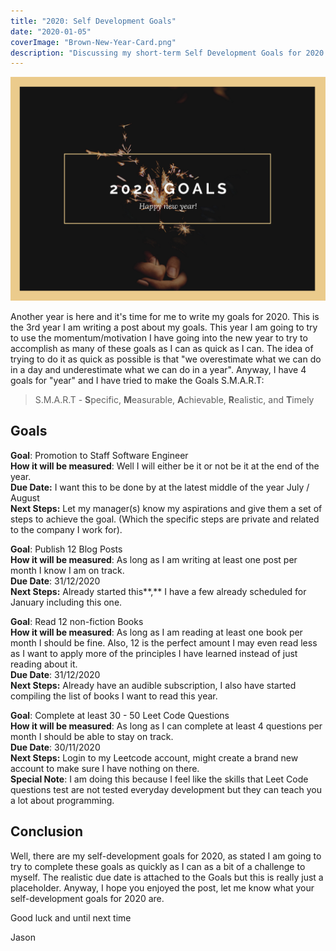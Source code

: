 ```yaml
---
title: "2020: Self Development Goals"
date: "2020-01-05"
coverImage: "Brown-New-Year-Card.png"
description: "Discussing my short-term Self Development Goals for 2020."
---
```


![Cover Image](./images/Brown-New-Year-Card.png)

Another year is here and it's time for me to write my goals for 2020. This is the 3rd year I am writing a post about my goals. This year I am going to try to use the momentum/motivation I have going into the new year to try to accomplish as many of these goals as I can as quick as I can. The idea of trying to do it as quick as possible is that "we overestimate what we can do in a day and underestimate what we can do in a year". Anyway, I have 4 goals for "year" and I have tried to make the Goals S.M.A.R.T:

> S.M.A.R.T - **S**pecific, **M**easurable, **A**chievable, **R**ealistic, and **T**imely

## Goals

**Goal**: Promotion to Staff Software Engineer  
**How it will be measured**: Well I will either be it or not be it at the end of the year.  
**Due Date:** I want this to be done by at the latest middle of the year July / August  
**Next Steps:** Let my manager(s) know my aspirations and give them a set of steps to achieve the goal. (Which the specific steps are private and related to the company I work for).

**Goal**: Publish 12 Blog Posts  
**How it will be measured**: As long as I am writing at least one post per month I know I am on track.  
**Due Date**: 31/12/2020  
**Next Steps:** Already started this**,** I have a few already scheduled for January including this one.

**Goal**: Read 12 non-fiction Books  
**How it will be measured**: As long as I am reading at least one book per month I should be fine. Also, 12 is the perfect amount I may even read less as I want to apply more of the principles I have learned instead of just reading about it.  
**Due Date**: 31/12/2020  
**Next Steps:** Already have an audible subscription, I also have started compiling the list of books I want to read this year.

**Goal**: Complete at least 30 - 50 Leet Code Questions  
**How it will be measured**: As long as I can complete at least 4 questions per month I should be able to stay on track.  
**Due Date**: 30/11/2020  
**Next Steps:** Login to my Leetcode account, might create a brand new account to make sure I have nothing on there.  
**Special Note**: I am doing this because I feel like the skills that Leet Code questions test are not tested everyday development but they can teach you a lot about programming.

## Conclusion

Well, there are my self-development goals for 2020, as stated I am going to try to complete these goals as quickly as I can as a bit of a challenge to myself. The realistic due date is attached to the Goals but this is really just a placeholder. Anyway, I hope you enjoyed the post, let me know what your self-development goals for 2020 are.

Good luck and until next time

Jason
